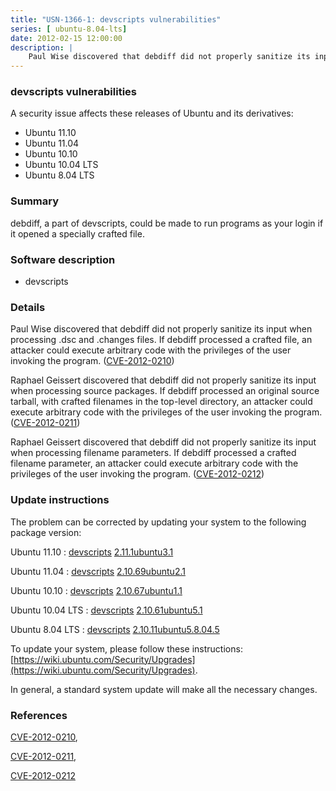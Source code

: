 ```yaml
---
title: "USN-1366-1: devscripts vulnerabilities"
series: [ ubuntu-8.04-lts]
date: 2012-02-15 12:00:00
description: |
    Paul Wise discovered that debdiff did not properly sanitize its input when processing .dsc and .changes files. If debdiff processed a crafted file, an attacker could execute arbitrary code with the privileges of the user invoking the program. ([CVE-2012-0210](http://people.ubuntu.com/~ubuntu-security/cve/CVE-2012-0210))
--- 
```

 
 


### devscripts vulnerabilities

A security issue affects these releases of Ubuntu and its derivatives:

* Ubuntu 11.10
* Ubuntu 11.04
* Ubuntu 10.10
* Ubuntu 10.04 LTS
* Ubuntu 8.04 LTS

### Summary

debdiff, a part of devscripts, could be made to run programs as your login if it opened a specially crafted file.

### Software description

* devscripts 

### Details

Paul Wise discovered that debdiff did not properly sanitize its input when processing .dsc and .changes files. If debdiff processed a crafted file, an attacker could execute arbitrary code with the privileges of the user invoking the program. ([CVE-2012-0210](http://people.ubuntu.com/~ubuntu-security/cve/CVE-2012-0210))

Raphael Geissert discovered that debdiff did not properly sanitize its input when processing source packages. If debdiff processed an original source tarball, with crafted filenames in the top-level directory, an attacker could execute arbitrary code with the privileges of the user invoking the program. ([CVE-2012-0211](http://people.ubuntu.com/~ubuntu-security/cve/CVE-2012-0211))

Raphael Geissert discovered that debdiff did not properly sanitize its input when processing filename parameters. If debdiff processed a crafted filename parameter, an attacker could execute arbitrary code with the privileges of the user invoking the program. ([CVE-2012-0212](http://people.ubuntu.com/~ubuntu-security/cve/CVE-2012-0212)) 

### Update instructions

The problem can be corrected by updating your system to the following package version:

Ubuntu 11.10
 : [devscripts](https://launchpad.net/ubuntu/+source/devscripts) <span> [2.11.1ubuntu3.1](https://launchpad.net/ubuntu/+source/devscripts/2.11.1ubuntu3.1) </span> 

Ubuntu 11.04
 : [devscripts](https://launchpad.net/ubuntu/+source/devscripts) <span> [2.10.69ubuntu2.1](https://launchpad.net/ubuntu/+source/devscripts/2.10.69ubuntu2.1) </span> 

Ubuntu 10.10
 : [devscripts](https://launchpad.net/ubuntu/+source/devscripts) <span> [2.10.67ubuntu1.1](https://launchpad.net/ubuntu/+source/devscripts/2.10.67ubuntu1.1) </span> 

Ubuntu 10.04 LTS
 : [devscripts](https://launchpad.net/ubuntu/+source/devscripts) <span> [2.10.61ubuntu5.1](https://launchpad.net/ubuntu/+source/devscripts/2.10.61ubuntu5.1) </span> 

Ubuntu 8.04 LTS
 : [devscripts](https://launchpad.net/ubuntu/+source/devscripts) <span> [2.10.11ubuntu5.8.04.5](https://launchpad.net/ubuntu/+source/devscripts/2.10.11ubuntu5.8.04.5) </span> 

To update your system, please follow these instructions: [https://wiki.ubuntu.com/Security/Upgrades](https://wiki.ubuntu.com/Security/Upgrades).

In general, a standard system update will make all the necessary changes. 

### References

 
 [CVE-2012-0210](http://people.ubuntu.com/~ubuntu-security/cve/CVE-2012-0210), 

 [CVE-2012-0211](http://people.ubuntu.com/~ubuntu-security/cve/CVE-2012-0211), 

 [CVE-2012-0212](http://people.ubuntu.com/~ubuntu-security/cve/CVE-2012-0212)
 

